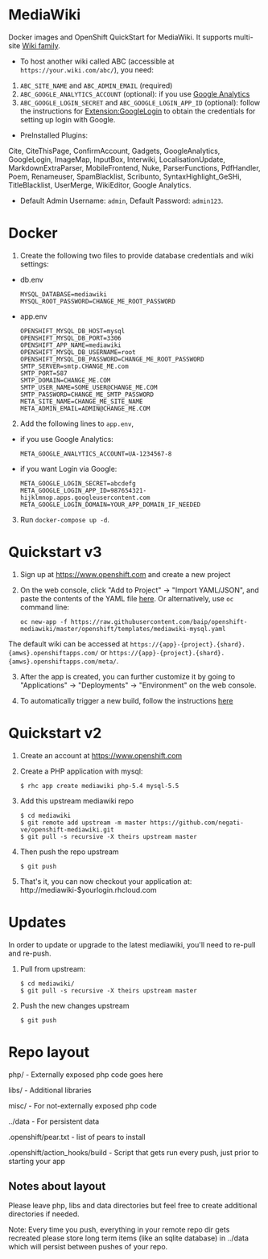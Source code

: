 MediaWiki
========

Docker images and OpenShift QuickStart for MediaWiki. It supports
multi-site [Wiki family](https://www.mediawiki.org/wiki/Manual:Wiki_family).

* To host another wiki called ABC (accessible at `https://your.wiki.com/abc/`), you need:

1. `ABC_SITE_NAME` and `ABC_ADMIN_EMAIL` (required)
2. `ABC_GOOGLE_ANALYTICS_ACCOUNT` (optional): if you use [Google Analytics](https://www.google.com/analytics/)
3. `ABC_GOOGLE_LOGIN_SECRET` and `ABC_GOOGLE_LOGIN_APP_ID` (optional): follow the instructions for [Extension:GoogleLogin](https://www.mediawiki.org/wiki/Extension:GoogleLogin#Settings_in_Google_Developer_Console) to obtain the credentials for setting up login with Google.

* PreInstalled Plugins:

Cite,
CiteThisPage,
ConfirmAccount,
Gadgets,
GoogleAnalytics,
GoogleLogin,
ImageMap,
InputBox,
Interwiki,
LocalisationUpdate,
MarkdownExtraParser,
MobileFrontend,
Nuke,
ParserFunctions,
PdfHandler,
Poem,
Renameuser,
SpamBlacklist,
Scribunto,
SyntaxHighlight_GeSHi,
TitleBlacklist,
UserMerge,
WikiEditor,
Google Analytics.

* Default Admin Username: `admin`, Default Password: `admin123`.


Docker
==========

1. Create the following two files to provide database credentials and wiki
   settings:

* db.env

    ```
    MYSQL_DATABASE=mediawiki
    MYSQL_ROOT_PASSWORD=CHANGE_ME_ROOT_PASSWORD
    ```

* app.env

    ```
    OPENSHIFT_MYSQL_DB_HOST=mysql
    OPENSHIFT_MYSQL_DB_PORT=3306
    OPENSHIFT_APP_NAME=mediawiki
    OPENSHIFT_MYSQL_DB_USERNAME=root
    OPENSHIFT_MYSQL_DB_PASSWORD=CHANGE_ME_ROOT_PASSWORD
    SMTP_SERVER=smtp.CHANGE_ME.com
    SMTP_PORT=587
    SMTP_DOMAIN=CHANGE_ME.COM
    SMTP_USER_NAME=SOME_USER@CHANGE_ME.COM
    SMTP_PASSWORD=CHANGE_ME_SMTP_PASSWORD
    META_SITE_NAME=CHANGE_ME_SITE_NAME
    META_ADMIN_EMAIL=ADMIN@CHANGE_ME.COM
    ```

2. Add the following lines to `app.env`,

* if you use Google Analytics:

    ```
    META_GOOGLE_ANALYTICS_ACCOUNT=UA-1234567-8
    ```

* if you want Login via Google:

    ```
    META_GOOGLE_LOGIN_SECRET=abcdefg
    META_GOOGLE_LOGIN_APP_ID=987654321-hijklmnop.apps.googleusercontent.com
    META_GOOGLE_LOGIN_DOMAIN=YOUR_APP_DOMAIN_IF_NEEDED
    ```

3. Run `docker-compose up -d`.


Quickstart v3
==========

1. Sign up at https://www.openshift.com and create a new project

2. On the web console, click "Add to Project" -> "Import YAML/JSON", and paste the contents of the YAML file [here](https://raw.githubusercontent.com/baip/openshift-mediawiki/master/openshift/templates/mediawiki-mysql.yaml). Or alternatively, use `oc` command line:
    ```
    oc new-app -f https://raw.githubusercontent.com/baip/openshift-mediawiki/master/openshift/templates/mediawiki-mysql.yaml
    ```

The default wiki can be accessed at `https://{app}-{project}.{shard}.{amws}.openshiftapps.com/` or `https://{app}-{project}.{shard}.{amws}.openshiftapps.com/meta/`.

3. After the app is created, you can further customize it by going to "Applications" -> "Deployments" -> "Environment" on the web console.

4. To automatically trigger a new build, follow the instructions
   [here](https://docs.openshift.com/online/getting_started/basic_walkthrough.html#bw-configuring-automated-builds)


Quickstart v2
==========

1. Create an account at https://www.openshift.com

2. Create a PHP application with mysql:
    ```
    $ rhc app create mediawiki php-5.4 mysql-5.5
    ```

3. Add this upstream mediawiki repo
    ```
    $ cd mediawiki
    $ git remote add upstream -m master https://github.com/negati-ve/openshift-mediawiki.git
    $ git pull -s recursive -X theirs upstream master
    ```

4. Then push the repo upstream
    ```
    $ git push
    ```

5. That's it, you can now checkout your application at:
    http://mediawiki-$yourlogin.rhcloud.com


Updates
=======

In order to update or upgrade to the latest mediawiki, you'll need to re-pull
and re-push.

1. Pull from upstream:
    ```
    $ cd mediawiki/
    $ git pull -s recursive -X theirs upstream master
    ```
2. Push the new changes upstream
    ```
    $ git push
    ```


Repo layout
===========
php/ - Externally exposed php code goes here

libs/ - Additional libraries

misc/ - For not-externally exposed php code

../data - For persistent data

.openshift/pear.txt - list of pears to install

.openshift/action_hooks/build - Script that gets run every push, just prior to
    starting your app


Notes about layout
------------------
Please leave php, libs and data directories but feel free to create additional
directories if needed.

Note: Every time you push, everything in your remote repo dir gets recreated
please store long term items (like an sqlite database) in ../data which will
persist between pushes of your repo.
